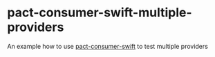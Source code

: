 # pact-consumer-swift-multiple-providers
An example how to use [pact-consumer-swift](https://github.com/DiUS/pact-consumer-swift) to test multiple providers
